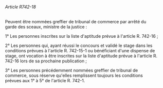 ###### Article R742-18

Peuvent être nommées greffier de tribunal de commerce par arrêté du garde des sceaux, ministre de la justice :

1° Les personnes inscrites sur la liste d'aptitude prévue à l'article R. 742-16 ;

2° Les personnes qui, ayant réussi le concours et validé le stage dans les conditions prévues à l'article R. 742-15-1 ou bénéficiant d'une dispense de stage, ont vocation à être inscrites sur la liste d'aptitude prévue à l'article R. 742-16 lors de sa prochaine publication ;

3° Les personnes précédemment nommées greffier de tribunal de commerce, sous réserve qu'elles remplissent toujours les conditions prévues aux 1° à 5° de l'article R. 742-1.

